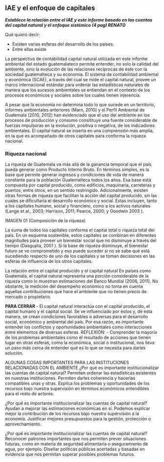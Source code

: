 ## IAE y el enfoque de capitales

_**Establece la relación entre el IAE y este informe basado en las cuentas del capital natural y el enfoque sistémico (4 pag) RENATO**_

Qué quiero decir:

* Existen varias esferas del desarrollo de los países.
* Entre ellas existe

La perspectiva de contabilidad capital natural utilizada en este informe ambiental del estado guatemalateco permite entender, no solo la calidad del ambiente, sino la evolución de las relaciones recíprocas de éste con la sociedad guatemalteca y su economía.
El sistema de contabilidad ambiental y económica (SCAE), a través del cual se mide el capital natural, provee un marco internacional estándar para ordenar las estadísticas naturales de manera que los sucesos ambientales se entiendan en el contexto de los procesos económicos y sociales sobre los cuales tienen injerencia.

A pesar que la economía no determina todo lo que sucede en un territorio, informes ambientales anteriores (Marn, 2010) y el Perfil Ambiental de Guatemala (2010, 2012) han evidenciado que el uso del ambiente en los procesos de producción y consumo consitituye una fuente considerable de fuerzas impulsoras en la evolución, positiva o negativa, de los indicadores ambientales. El capital natural se inserta en una comprensión más amplia, en la que es acompañado de otros capitales para conforma la riqueza nacional.

### Riqueza nacional

La riqueza de Guatemala va más allá de la ganancia temporal que el país pueda generar como Producto Interno Bruto. En términos simples, es la base que permite generar ingresos y condiciones de vida de manera constante para la población Guatemalteca todos los años.
Esa base está compuesta por capital producido, como edificios, maquinaria, carreteras y puertos, entre otros, en un sentido restringido. Adicionalmente, existen otras formas de riqueza que facilitan la acción del capital producido, sin las cuales se dificultaría el desarrollo económico y social. Estas incluyen, tanto a los capitales humano, social y financiero, como a los activos naturales (Lange et al., 2003; Harrison, 2011; Pearce, 2000; y Goodwin 2003 ).

IMAGEN 01 (Composición de la riqueza)

La suma de todos los capitales conforma el capital total o riqueza total del país. En un esquema sostenible, estos capitales se combinan en diferentes magnitudes para proveer un bienestar social que no disminuye a través del tiempo (Dasgupta, 2001 ). Si la base de riqueza disminuye, el bienestar futuro se ve comprometido y eso puede suceder si no se sabe qué está sucediendo respecto de uno de los capitales y se toman decisiones en las esferas de influencia de los otros capitales.

La relación entre el capital producido y el capital natural
En países como Guatemala, el capital natural representa una porción considerable de la riqueza como lo muestran estimaciones del Banco Mundial (2006, 2011). No obstante, la medición del desempeño económico no toma en cuenta aquellas contribuciones que hace el ambiente que no tienen precio de mercado o propietario.

**PARA CERRAR** - El capital natural interactúa con el capital producido, el capital humano y el capital social. Se ve influenciado por éstos y, de esta manera, se crean condiciones favorables o adversas para el desarrollo social,  económico y ambiental del país. Por esa razón, es importante entender los conflictos y oportunidades ambientales como interacciones entre elementos de diversas esferas.
REFLEXION: - Comprender la mayoría de los problemas ambientales como el resultado de acciones que tienen lugar en otras esferas, como la económica, social o institucional, nos lleva un paso más cerca de entender qué es lo que se necesita para darles solución.


ALGUNAS COSAS IMPORTANTES PARA LAS INSTITUCIONES RELACIONADAS CON EL AMBIENTE
¿Por qué es importante institucionalizar las cuentas de capital natural?
 Permiten ordenar las estadísticas existentes en nuestras instituciones.
 Permiten darles coherencia y hacerlas compatibles unas y otras.
 Explica los problemas y oportunidades de los recursos bajo nuestra supervisión en términos económicos entendibles para el resto de actores.

 ¿Por qué es importante institucionalizar las cuentas de capital natural?
 Ayudan a mejorar las estimaciones económicas en sí.
 Podemos explicar mejor la contribución de los recursos bajo nuestra supervisión a la economía.
 Justificar mejores presupuestos para la gestión, protección o aprovechamiento.

 ¿Por qué es importante institucionalizar las cuentas de capital natural?
 Reconocer patrones importantes que nos permiten prever situaciones futuras, como en materia de seguridad alimentaria o aseguramiento de agua, por ejemplo.
 Diseñar políticas públicas acertadas y basadas en evidencia que nos permitan superar posibles problemas futuros.
